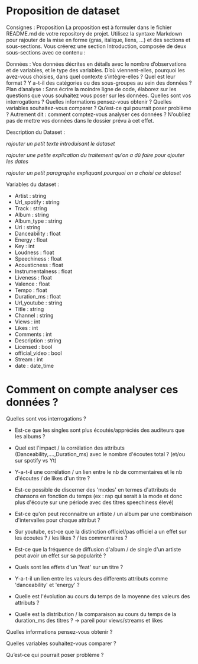 # Proposition de dataset

Consignes :
Proposition
La proposition est à formuler dans le fichier README.md de votre repository de projet. Utilisez la syntaxe Markdown pour rajouter de la mise en forme (gras, italique, liens, …) et des sections et sous-sections. Vous créerez une section Introduction, composée de deux sous-sections avec ce contenu :

Données : Vos données décrites en détails avec le nombre d’observations et de variables, et le type des variables. D’où viennent-elles, pourquoi les avez-vous choisies, dans quel contexte s’intègre-elles ? Quel est leur format ? Y a-t-il des catégories ou des sous-groupes au sein des données ?
Plan d’analyse : Sans écrire la moindre ligne de code, élaborez sur les questions que vous souhaitez vous poser sur les données. Quelles sont vos interrogations ? Quelles informations pensez-vous obtenir ? Quelles variables souhaitez-vous comparer ? Qu’est-ce qui pourrait poser problème ? Autrement dit : comment comptez-vous analyser ces données ?
N’oubliez pas de mettre vos données dans le dossier prévu à cet effet.

Description du Dataset :

*rajouter un petit texte introduisant le dataset*


*rajouter une petite explication du traitement qu'on a dû faire pour ajouter les dates*


*rajouter un petit paragraphe expliquant pourquoi on a choisi ce dataset*


Variables du dataset :
* Artist : string
* Url_spotify : string
* Track : string
* Album : string
* Album_type : string
* Uri : string
* Danceability : float
* Energy : float
* Key : int
* Loudness : float
* Speechiness : float
* Acousticness : float
* Instrumentalness : float
* Liveness : float
* Valence : float
* Tempo : float
* Duration_ms : float
* Url_youtube : string
* Title : string
* Channel : string
* Views : int
* Likes : int
* Comments : int
* Description : string
* Licensed : bool
* official_video : bool
* Stream : int
* date : date_time

# Comment on compte analyser ces données ?

Quelles sont vos interrogations ?

* Est-ce que les singles sont plus écoutés/appréciés des auditeurs que les albums ?

* Quel est l'impact / la corrélation des attributs (Danceability,....,Duration_ms) avec le nombre d'écoutes total ? (et/ou sur spotify vs Yt)

* Y-a-t-il une corrélation / un lien entre le nb de commentaires et le nb d'écoutes / de likes d'un titre ?

* Est-ce possible de discerner des 'modes' en termes d'attributs de chansons en fonction du temps (ex : rap qui serait à la mode et donc plus d'écoute sur une période avec des titres speechiness élevé)

* Est-ce qu'on peut reconnaitre un artiste / un album par une combinaison d'intervalles pour chaque attribut ?

* Sur youtube, est-ce que la distinction officiel/pas officiel a un effet sur les écoutes ? / les likes ? / les commentaires ?

* Est-ce que la fréquence de diffusion d'album / de single d'un artiste peut avoir un effet sur sa popularité ?

* Quels sont les effets d'un 'feat' sur un titre ?

* Y-a-t-il un lien entre les valeurs des differents attributs comme 'danceability' et 'energy' ?

* Quelle est l'évolution au cours du temps de la moyenne des valeurs des attributs ?

* Quelle est la distribution / la comparaison au cours du temps de la duration_ms des titres ? -> pareil pour views/streams et likes

Quelles informations pensez-vous obtenir ?



Quelles variables souhaitez-vous comparer ?



Qu’est-ce qui pourrait poser problème ?

